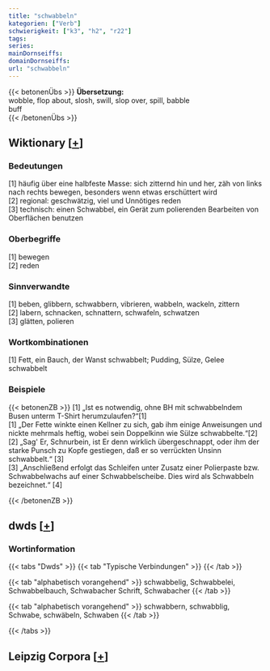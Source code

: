 ```yaml
---
title: "schwabbeln"
kategorien: ["Verb"]
schwierigkeit: ["k3", "h2", "r22"]
tags:
series:
mainDornseiffs:
domainDornseiffs:
url: "schwabbeln"
---
```


{{< betonenÜbs >}}
**Übersetzung:**  
wobble, flop about, slosh, swill, slop over, spill, babble  
buff  
{{< /betonenÜbs >}}

## Wiktionary [[+](https://de.wiktionary.org/wiki/schwabbeln)]

### Bedeutungen
[1] häufig über eine halbfeste Masse: sich zitternd hin und her, zäh von links nach rechts bewegen, besonders wenn etwas erschüttert wird  
[2] regional: geschwätzig, viel und Unnötiges reden  
[3] technisch: einen Schwabbel, ein Gerät zum polierenden Bearbeiten von Oberflächen benutzen  

### Oberbegriffe
[1] bewegen  
[2] reden  

### Sinnverwandte
[1] beben, glibbern, schwabbern, vibrieren, wabbeln, wackeln, zittern  
[2] labern, schnacken, schnattern, schwafeln, schwatzen  
[3] glätten, polieren  

### Wortkombinationen
[1] Fett, ein Bauch, der Wanst schwabbelt; Pudding, Sülze, Gelee schwabbelt  

### Beispiele
{{< betonenZB >}}
[1] „Ist es notwendig, ohne BH mit schwabbelndem Busen unterm T-Shirt herumzulaufen?“[1]  
[1] „Der Fette winkte einen Kellner zu sich, gab ihm einige Anweisungen und nickte mehrmals heftig, wobei sein Doppelkinn wie Sülze schwabbelte.“[2]  
[2] „Sag' Er, Schnurbein, ist Er denn wirklich übergeschnappt, oder ihm der starke Punsch zu Kopfe gestiegen, daß er so verrückten Unsinn schwabbelt.“ [3]  
[3] „Anschließend erfolgt das Schleifen unter Zusatz einer Polierpaste bzw. Schwabbelwachs auf einer Schwabbelscheibe. Dies wird als Schwabbeln bezeichnet.“ [4]  

{{< /betonenZB >}}


## dwds [[+](https://www.dwds.de/wb/schwabbeln)]

### Wortinformation
{{< tabs "Dwds" >}}
{{< tab "Typische Verbindungen" >}}
{{< /tab >}}

{{< tab "alphabetisch vorangehend" >}}
schwabbelig, Schwabbelei, Schwabbelbauch, Schwabacher Schrift, Schwabacher
{{< /tab >}}

{{< tab "alphabetisch vorangehend" >}}
schwabbern, schwabblig, Schwabe, schwäbeln, Schwaben
{{< /tab >}}

{{< /tabs >}}

## Leipzig Corpora [[+](https://corpora.uni-leipzig.de/en/res?word=schwabbeln&corpusId=deu_newscrawl-public_2018)]

